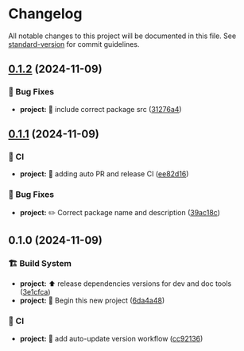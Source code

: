 # Changelog

All notable changes to this project will be documented in this file. See [standard-version](https://github.com/conventional-changelog/standard-version) for commit guidelines.

## [0.1.2](https://github.com/SongshGeo/multi-ruptures/compare/v0.1.1...v0.1.2) (2024-11-09)


### 🐛 Bug Fixes

* **project:** :green_heart: include correct package src ([31276a4](https://github.com/SongshGeo/multi-ruptures/commit/31276a41888b2a2c08445dd0eddbe34d0a88e854))

## [0.1.1](https://github.com/SongshGeo/multi-ruptures/compare/v0.1.0...v0.1.1) (2024-11-09)


### 👷 CI

* **project:** :construction_worker: adding auto PR and release CI ([ee82d16](https://github.com/SongshGeo/multi-ruptures/commit/ee82d16a0e91fbfa955bfa7a1281e1209bdf25b8))


### 🐛 Bug Fixes

* **project:** :pencil2: Correct package name and description ([39ac18c](https://github.com/SongshGeo/multi-ruptures/commit/39ac18cec3a8bc1039619ac1ddd5142350da6b36))

## 0.1.0 (2024-11-09)


### 🏗️ Build System

* **project:** :arrow_up: release dependencies versions for dev and doc tools ([3e1cfca](https://github.com/SongshGeo/multi-ruptures/commit/3e1cfca16fe5b4ffc3401b10f0dc612a9e0520dc))
* **project:** :tada: Begin this new project ([6da4a48](https://github.com/SongshGeo/multi-ruptures/commit/6da4a48bbd24d30be3bbf47a907ebe4fa67443e4))


### 👷 CI

* **project:** :construction_worker: add auto-update version workflow ([cc92136](https://github.com/SongshGeo/multi-ruptures/commit/cc921369d248a81e28e66e946760455640f1984b))
